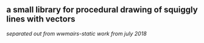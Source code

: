 ## a small library for procedural drawing of squiggly lines with vectors 
*separated out from wwmairs-static work from july 2018*
